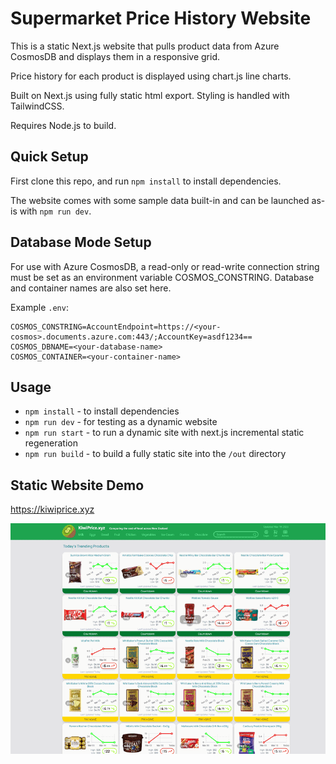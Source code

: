 # Supermarket Price History Website

This is a static Next.js website that pulls product data from Azure CosmosDB and displays them in a responsive grid.

Price history for each product is displayed using chart.js line charts.

Built on Next.js using fully static html export.
Styling is handled with TailwindCSS.

Requires Node.js to build.

## Quick Setup

First clone this repo, and run `npm install` to install dependencies.

The website comes with some sample data built-in and can be launched as-is with `npm run dev`.

## Database Mode Setup

For use with Azure CosmosDB, a read-only or read-write connection string must be set as an environment variable COSMOS_CONSTRING. Database and container names are also set here.

Example `.env`:

```shell
COSMOS_CONSTRING=AccountEndpoint=https://<your-cosmos>.documents.azure.com:443/;AccountKey=asdf1234==
COSMOS_DBNAME=<your-database-name>
COSMOS_CONTAINER=<your-container-name>
```

## Usage

- `npm install` - to install dependencies
- `npm run dev` - for testing as a dynamic website
- `npm run start` - to run a dynamic site with next.js incremental static regeneration
- `npm run build` - to build a fully static site into the `/out` directory

## Static Website Demo

<https://kiwiprice.xyz>

![alt text](https://github.com/Jason-nzd/supermarket-prices-nextjs/blob/main/public/images/screenshot.png?raw=true "Screenshot")
